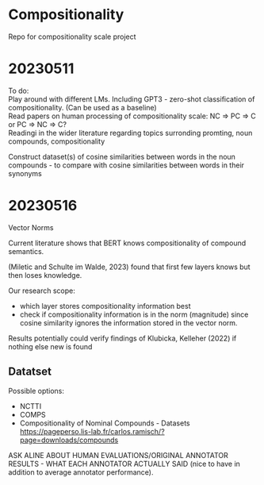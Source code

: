# Compositionality
Repo for compositionality scale project

# 20230511
To do:\
Play around with different LMs.
Including GPT3 - zero-shot classification of compositionality. (Can be used as a baseline)\
Read papers on human processing of compositionality scale: NC => PC => C or PC => NC => C?\
Readingi in the wider literature regarding topics surronding promting, noun compounds, compositionality

Construct dataset(s) of cosine similarities between words in the noun compounds - to compare with cosine similarities between words in their synonyms

# 20230516
Vector Norms

Current literature shows that BERT knows compositionality of compound semantics. 

(Miletic and Schulte im Walde, 2023) found that first few layers knows but then loses knowledge. 

Our research scope:
* which layer stores compositionality information best
* check if compositionality information is in the norm (magnitude) since cosine similarity ignores the information stored in the vector norm.

Results potentially could verify findings of Klubicka, Kelleher (2022) if nothing else new is found

## Datatset
Possible options:
* NCTTI
* COMPS
* Compositionality of Nominal Compounds - Datasets https://pageperso.lis-lab.fr/carlos.ramisch/?page=downloads/compounds

ASK ALINE ABOUT HUMAN EVALUATIONS/ORIGINAL ANNOTATOR RESULTS - WHAT EACH ANNOTATOR ACTUALLY SAID (nice to have in addition to average annotator performance).


